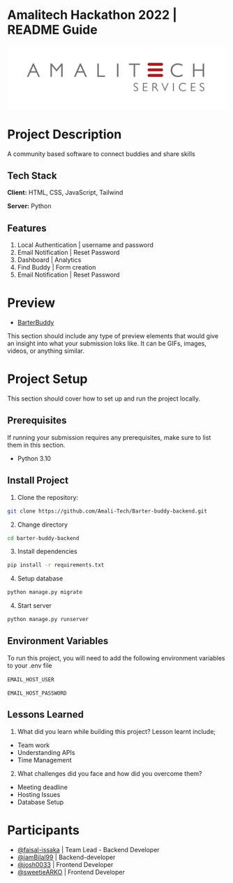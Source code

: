 # Amalitech Hackathon 2022 | README Guide
![Amalitech](amalitech.jpeg)

# Project Description
A community based software to connect buddies and share skills

## Tech Stack

**Client:** HTML, CSS, JavaScript, Tailwind

**Server:** Python

## Features
1. Local Authentication | username and password
2. Email Notification | Reset Password
3. Dashboard | Analytics
4. Find Buddy | Form creation
5. Email Notification | Reset Password


# Preview
- [BarterBuddy](https://barterbuddy.pythonanywhere.com/)

This section should include any type of preview elements that would give an insight into what your 
submission loks like. It can be GIFs, images, videos, or anything similar.


# Project Setup
This section should cover how to set up and run the project locally.

## Prerequisites
If running your submission requires any prerequisites, make sure to list them in this section.
- Python 3.10

## Install Project
1. Clone the repository:
```sh
git clone https://github.com/Amali-Tech/Barter-buddy-backend.git
```
2. Change directory
```sh
cd barter-buddy-backend
```
3. Install dependencies
```sh
pip install -r requirements.txt
```
4. Setup database
```sh
python manage.py migrate
```
4. Start server
```sh
python manage.py runserver
```

## Environment Variables

To run this project, you will need to add the following environment variables to your .env file

`EMAIL_HOST_USER`

`EMAIL_HOST_PASSWORD`


## Lessons Learned

1. What did you learn while building this project? 
Lesson learnt include;
- Team work
- Understanding APIs
- Time Management

2. What challenges did you face and how did you overcome them?
- Meeting deadline
- Hosting Issues 
- Database Setup
# Participants
- [@faisal-issaka](https://www.github.com/faisal-issaka) | Team Lead - Backend Developer
- [@iamBilal99](https://github.com/iamBilal99) | Backend-developer
- [@josh0033](https://github.com/josh0033) | Frontend Developer
- [@sweetieARKO](https://github.com/sweetieARKO) | Frontend Developer


